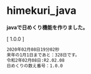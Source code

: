 # himekuri_java

**javaで日めくり機能を作りました。**

[ 1.0.0 ]

```markdown
2020年02月08日19分02秒
来年の1月1日まであと：328日です。
令和2年02月08日:R2.02.08
日めくりの数え番号：1.0.0
```
